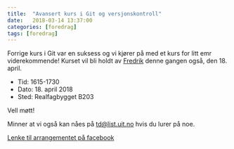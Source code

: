 ```yaml
---
title:  "Avansert kurs i Git og versjonskontroll"
date:   2018-03-14 13:37:00
categories: [foredrag]
tags: [foredrag]
---
```

Forrige kurs i Git var en suksess og vi kjører på med et kurs for litt emr viderekommende! Kurset vil bli holdt av [Fredrik](https://github.com/couven92) denne gangen også, den 18. april.

- Tid: 1615-1730
- Dato: 18. april 2018
- Sted: Realfagbygget B203

Vell møtt!

Minner at vi også kan nåes på [td@list.uit.no](mailto:td@list.uit.no) hvis du lurer på noe.

[Lenke til arrangementet på facebook](https://www.facebook.com/events/193000937971318/)
